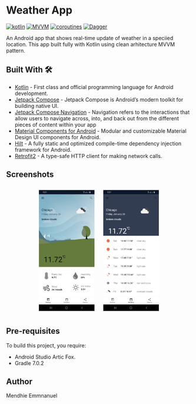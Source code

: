 # Weather App
[![kotlin](https://img.shields.io/badge/Kotlin-1.4.xx-blue)](https://kotlinlang.org/) [![MVVM ](https://img.shields.io/badge/Architecture-MVVM-brightgreen)](http://hannesdorfmann.com/android/mosby3-mvi-1) [![coroutines](https://img.shields.io/badge/Kotlin-Coroutines-orange)](https://developer.android.com/kotlin/coroutines) [![Dagger](https://img.shields.io/badge/Dagger-Hilt-orange)](https://dagger.dev/hilt)

An Android app that shows real-time update of weather in a speciied location. This app built fully with Kotlin using clean arhitecture MVVM pattern.

## Built With 🛠
- [Kotlin](https://kotlinlang.org/) - First class and official programming language for Android development.
- [Jetpack Compose](https://developer.android.com/jetpack/compose) - Jetpack Compose is Android’s modern toolkit for building native UI.
- [Jetpack Compose Navigation](https://developer.android.com/jetpack/compose/navigation) - Navigation refers to the interactions that allow users to navigate across, into, and back out from the different pieces of content within your app
- [Material Components for Android](https://github.com/material-components/material-components-android) - Modular and customizable Material Design UI components for Android.
- [Hilt](https://dagger.dev/hilt/) - A fully static and optimized compile-time dependency injection framework for Android.
- [Retrofit2](https://square.github.io/retrofit/) - A type-safe HTTP client for making network calls.

<h2 align="left">Screenshots</h2>  
<h4 align="center">  
<img src="https://raw.githubusercontent.com/megamendhie/WeatherApp/main/images/Screenshot_20220128-212120_Weather%20App.jpg" width="30%" vspace="10" hspace="10">  
<img src="https://raw.githubusercontent.com/megamendhie/WeatherApp/main/images/Screenshot_20220128-212130_Weather%20App.jpg" width="30%" vspace="10" hspace="10"">


## Pre-requisites
To build this project, you require:
* Android Studio Artic Fox.
* Gradle 7.0.2


## Author
Mendhie Emmnanuel